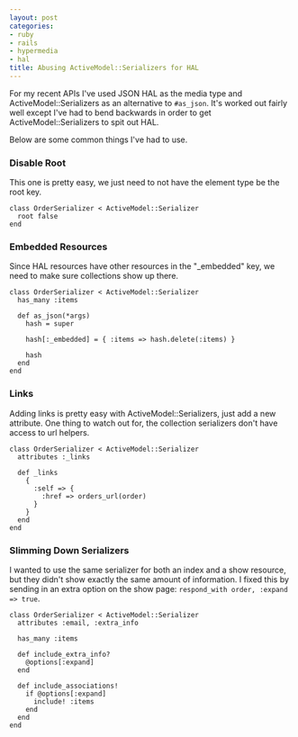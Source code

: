 ```yaml
---
layout: post
categories:
- ruby
- rails
- hypermedia
- hal
title: Abusing ActiveModel::Serializers for HAL
---
```


For my recent APIs I've used JSON HAL as the media type and ActiveModel::Serializers as an alternative to `#as_json`. It's worked out fairly well except I've had to bend backwards in order to get ActiveModel::Serializers to spit out HAL.

Below are some common things I've had to use.

### Disable Root
This one is pretty easy, we just need to not have the element type be the root key.

    class OrderSerializer < ActiveModel::Serializer
      root false
    end

### Embedded Resources
Since HAL resources have other resources in the "\_embedded" key, we need to make sure collections show up there.

    class OrderSerializer < ActiveModel::Serializer
      has_many :items

      def as_json(*args)
        hash = super

        hash[:_embedded] = { :items => hash.delete(:items) }

        hash
      end
    end

### Links
Adding links is pretty easy with ActiveModel::Serializers, just add a new attribute. One thing to watch out for, the collection serializers don't have access to url helpers.

    class OrderSerializer < ActiveModel::Serializer
      attributes :_links

      def _links
        {
          :self => {
            :href => orders_url(order)
          }
        }
      end
    end

### Slimming Down Serializers
I wanted to use the same serializer for both an index and a show resource, but they didn't show exactly the same amount of information. I fixed this by sending in an extra option on the show page: `respond_with order, :expand => true`.

    class OrderSerializer < ActiveModel::Serializer
      attributes :email, :extra_info

      has_many :items

      def include_extra_info?
        @options[:expand]
      end

      def include_associations!
        if @options[:expand]
          include! :items
        end
      end
    end
